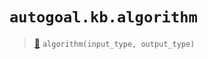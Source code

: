 # `autogoal.kb.algorithm`

> [📝](https://github.com/autogoal/autogoal/blob/master/autogoal/kb/_data.py#L12)
> `algorithm(input_type, output_type)`

